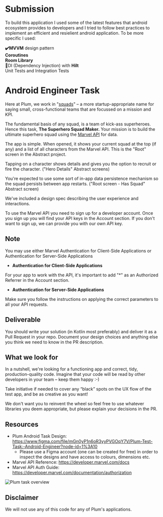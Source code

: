 # Submission
To build this application I used some of the latest features that android ecosystem provides to developers and I tried to follow best practices to implement an efficient and resielient android application. To be more specific I used:

<b>✔️MVVM</b> design pattern
<b><br>Coroutines</br></b>
<b>Room Library</b>
<br>💉DI (Dependency Injection) with <b>Hilt</b></br>
Unit Tests and Integration Tests


Android Engineer Task
=====================

Here at Plum, we work in "[squads](https://labs.spotify.com/2014/03/27/spotify-engineering-culture-part-1/)" – a more startup-appropriate name for saying small, cross-functional teams that are focussed on a mission and KPI.

The fundamental basis of any squad, is a team of kick-ass superheroes. Hence this task,
**The Superhero Squad Maker.** Your mission is to build the ultimate superhero squad using
the [Marvel API](https://developer.marvel.com) for data.

The app is simple. When opened, it shows your current squad at the top (if any) and a list of all characters 
from the Marvel API. This is the "Root" screen in the Abstract project.

Tapping on a character shows details and gives you the option to recruit or fire the character. 
("Hero Details" Abstract screens)

You're expected to use some sort of in-app data persistence mechanism so the squad persists
between app restarts. ("Root screen - Has Squad" Abstract screen)

We've included a design spec describing the user experience and interactions.

To use the Marvel API you need to sign up for a developer account. Once you sign up you
will find your API keys in the Account section. If you don't want to sign up, we can
provide you with our own API key.


Note
-----------
You may use either Marvel Authentication for Client-Side Applications or Authentication for Server-Side Applications

* **Authentication for Client-Side Applications**

For your app to work with the API, it's important to add "*" as an Authorized Referrer
in the Account section.

* **Authentication for Server-Side Applications**

Make sure you follow the instructions on applying the correct parameters to all your API requests.

Deliverable
-----------

You should write your solution (in Kotlin most preferably) and deliver it as a Pull Request in your repo.
Document your design choices and anything else you think we need to know in the PR description.

What we look for
----------------

In a nutshell, we're looking for a functioning app and correct, tidy, production-quality
code. Imagine that your code will be read by other developers in your team – keep them happy :-)

Take initiative if needed to cover any “black” spots on the UX flow of the test app, and be as creative as you want!

We don't want you to reinvent the wheel so feel free to use whatever libraries you deem
appropriate, but please explain your decisions in the PR.


Resources
---------

* Plum Android Task Design: https://www.figma.com/file/mGn0yP1n6oR3yyPVGOqY7V/Plum-Test-Task:-Android-Engineer?node-id=1%3A10
  * Please use a Figma account (one can be created for free) in order to inspect the designs and have access to colours, dimensions etc.
* Marvel API Reference: https://developer.marvel.com/docs
* Marvel API Auth Guide: https://developer.marvel.com/documentation/authorization

![Plum task overview](https://i.imgur.com/PNzeJpo.jpg)

Disclaimer
----------

We will not use any of this code for any of Plum's applications.
